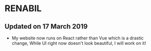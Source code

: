 # RENABIL

## Updated on 17 March 2019
-   My website now runs on React rather than Vue which is a drastic change, While UI right now doesn't look beautiful, I will work on it!